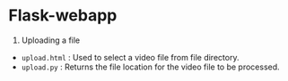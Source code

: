 # Flask-webapp

1. Uploading a file

* ```upload.html``` : Used to select a video file from file directory.
* ```upload.py``` : Returns the file location for the video file to be processed.
